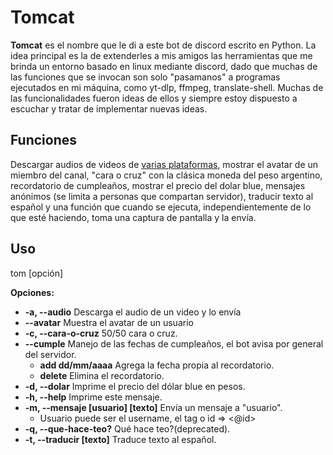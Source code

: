 # Tomcat

**Tomcat** es el nombre que le di a este bot de discord escrito en Python.
La idea principal es la de extenderles a mis amigos las herramientas que me brinda un entorno basado en linux mediante discord, dado que muchas de las funciones que se invocan son solo "pasamanos" a programas ejecutados en mi máquina, como yt-dlp, ffmpeg, translate-shell. Muchas de las funcionalidades fueron ideas de ellos y siempre estoy dispuesto a escuchar y tratar de implementar nuevas ideas.

## Funciones

Descargar audios de videos de [varias plataformas](https://github.com/yt-dlp/yt-dlp/blob/master/supportedsites.md), mostrar el avatar de un miembro del canal, "cara o cruz" con la clásica moneda del peso argentino, recordatorio de cumpleaños, mostrar el precio del dolar blue, mensajes anónimos (se limita a personas que compartan servidor), traducir texto al español y una función que cuando se ejecuta, independientemente de lo que esté haciendo, toma una captura de pantalla y la envía.

## Uso

tom [opción]

**Opciones:**
- **-a, --audio**       Descarga el audio de un video y lo envía
- **--avatar**      Muestra el avatar de un usuario
- **-c, --cara-o-cruz** 50/50 cara o cruz.
- **--cumple**      Manejo de las fechas de cumpleaños, el bot avisa por general del servidor.
  -   **add dd/mm/aaaa** Agrega la fecha propia al recordatorio.
  -   **delete**         Elimina el recordatorio.
- **-d, --dolar**       Imprime el precio del dólar blue en pesos.
- **-h, --help**        Imprime este mensaje.
- **-m, --mensaje [usuario] [texto]** Envía un mensaje a "usuario".
  -   Usuario puede ser el username, el tag o id => <@id>
- **-q, --que-hace-teo?** Qué hace teo?(deprecated).
- **-t, --traducir [texto]** Traduce texto al español.
